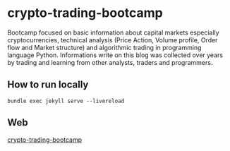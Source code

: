 # crypto-trading-bootcamp

Bootcamp focused on basic information about capital markets especially cryptocurrencies, technical analysis (Price Action, Volume profile, Order flow and Market structure) and algorithmic trading in programming language Python. Informations write on this blog was collected over years by trading and learning from other analysts, traders and programmers.


## How to run locally
```
bundle exec jekyll serve --livereload
```

## Web
[crypto-trading-bootcamp](https://georgequantanalyst.github.io/crypto-trading-bootcamp/)